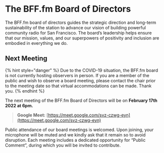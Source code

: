 # The BFF.fm Board of Directors

The BFF.fm board of directors guides the strategic direction and long-term sustainability of the station to advance our vision of building powerful community radio for San Francisco. The board’s leadership helps ensure that our mission, values, and our superpowers of positivity and inclusion are embodied in everything we do.

## Next Meeting

{% hint style="danger" %}
Due to the COVID-19 situation, the BFF.fm board is not currently hosting observers in person. If you are a member of the public and wish to observe a board meeting, please contact the chair prior to the meeting date so that virtual accommodations can be made. Thank you.
{% endhint %}

The next meeting of the BFF.fm Board of Directors will be on **February 17th 2022 at 6pm.**

> **Google Meet:** [https://meet.google.com/svz-czwg-eyn](https://meet.google.com/svz-czwg-eyn)

Public attendance of our board meetings is welcomed. Upon joining, your microphone will be muted and we kindly ask that it remain so to avoid disruption. Each meeting includes a dedicated opportunity for “Public Comment”, during which you will be invited to contribute.
